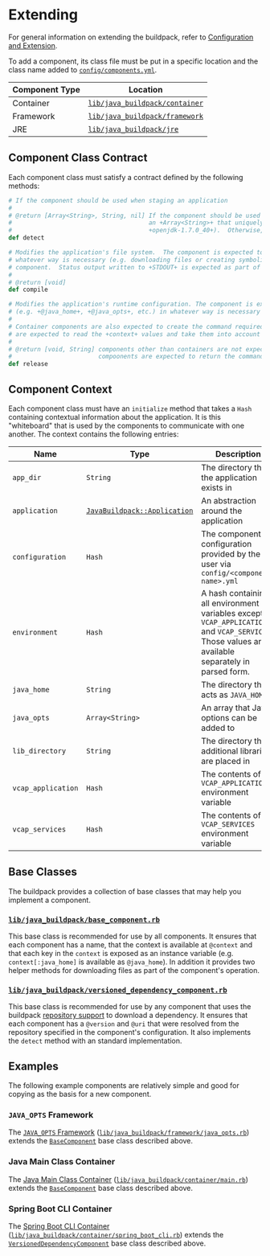 # Extending

For general information on extending the buildpack, refer to [Configuration and Extension](../README.md#Configuration-and-Extension).

To add a component, its class file must be put in a specific location and the class name added to [`config/components.yml`][].

| Component Type | Location
| -------------- | --------
| Container | [`lib/java_buildpack/container`][]
| Framework | [`lib/java_buildpack/framework`][]
| JRE | [`lib/java_buildpack/jre`][]


## Component Class Contract
Each component class must satisfy a contract defined by the following methods:

```ruby
# If the component should be used when staging an application
#
# @return [Array<String>, String, nil] If the component should be used when staging the application, a +String+ or
#                                      an +Array<String>+ that uniquely identifies the component (e.g.
#                                      +openjdk-1.7.0_40+).  Otherwise, +nil+.
def detect

# Modifies the application's file system.  The component is expected to transform the application's file system in
# whatever way is necessary (e.g. downloading files or creating symbolic links) to support the function of the
# component.  Status output written to +STDOUT+ is expected as part of this invocation.
#
# @return [void]
def compile

# Modifies the application's runtime configuration. The component is expected to transform members of the +context+
# (e.g. +@java_home+, +@java_opts+, etc.) in whatever way is necessary to support the function of the component.
#
# Container components are also expected to create the command required to run the application.  These components
# are expected to read the +context+ values and take them into account when creating the command.
#
# @return [void, String] components other than containers are not expected to return any value.  Container
#                        compoonents are expected to return the command required to run the application.
def release
```


## Component Context
Each component class must have an `initialize` method that takes a `Hash` containing contextual information about the application.  It is this "whiteboard" that is used by the components to communicate with one another.  The context contains the following entries:

| Name | Type | Description
| ---- | ---- | -----------
| `app_dir` | `String` | The directory that the application exists in
| `application` | [`JavaBuildpack::Application`][] | An abstraction around the application
| `configuration` | `Hash` | The component configuration provided by the user via `config/<component-name>.yml`
| `environment` | `Hash` | A hash containing all environment variables except `VCAP_APPLICATION` and `VCAP_SERVICES`.  Those values are available separately in parsed form.
| `java_home` | `String` | The directory that acts as `JAVA_HOME`
| `java_opts` | `Array<String>` | An array that Java options can be added to
| `lib_directory` | `String` | The directory that additional libraries are placed in
| `vcap_application` | `Hash` | The contents of the `VCAP_APPLICATION` environment variable
| `vcap_services` | `Hash` | The contents of the `VCAP_SERVICES` environment variable


## Base Classes
The buildpack provides a collection of base classes that may help you implement a component.

### [`lib/java_buildpack/base_component.rb`][]
This base class is recommended for use by all components.  It ensures that each component has a name, that the context is available at `@context` and that each key in the `context` is exposed as an instance variable (e.g. `context[:java_home]` is available as `@java_home`).  In addition it provides two helper methods for downloading files as part of the component's operation.

### [`lib/java_buildpack/versioned_dependency_component.rb`][]
This base class is recommended for use by any component that uses the buildpack [repository support][] to download a dependency.  It ensures that each component has a `@version` and `@uri` that were resolved from the repository specified in the component's configuration.  It also implements the `detect` method with an standard implementation.

## Examples
The following example components are relatively simple and good for copying as the basis for a new component.

### `JAVA_OPTS` Framework

The [`JAVA_OPTS` Framework](framework-java_opts.md) ([`lib/java_buildpack/framework/java_opts.rb`](../lib/java_buildpack/framework/java_opts.rb)) extends the [`BaseComponent`](../lib/java_buildpack/base_component.rb) base class described above.

### Java Main Class Container

The [Java Main Class Container](container-java-main.md) ([`lib/java_buildpack/container/main.rb`](../lib/java_buildpack/container/main.rb)) extends the [`BaseComponent`](../lib/java_buildpack/base_component.rb) base class described above.

### Spring Boot CLI Container

The [Spring Boot CLI Container](container-spring-boot-cli.md) ([`lib/java_buildpack/container/spring_boot_cli.rb`](../lib/java_buildpack/container/spring_boot_cli.rb)) extends the [`VersionedDependencyComponent`](../lib/java_buildpack/versioned_dependency_component.rb) base class described above.

[`config/components.yml`]: ../config/components.yml
[`JavaBuildpack::Application`]: ../lib/java_buildpack/application.rb
[`lib/java_buildpack/base_component.rb`]: ../lib/java_buildpack/base_component.rb
[`lib/java_buildpack/container`]: ../lib/java_buildpack/container
[`lib/java_buildpack/framework`]: ../lib/java_buildpack/framework
[`lib/java_buildpack/jre`]: ../lib/java_buildpack/jre
[`lib/java_buildpack/versioned_dependency_component.rb`]: ../lib/java_buildpack/versioned_dependency_component.rb
[repository support]: util-repositories.md


